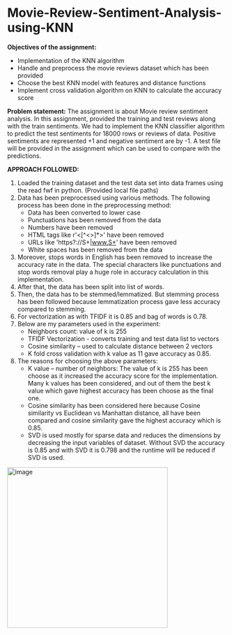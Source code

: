 # Movie-Review-Sentiment-Analysis-using-KNN

**Objectives of the assignment:**
- Implementation of the KNN algorithm
- Handle and preprocess the movie reviews dataset which has been provided
- Choose the best KNN model with features and distance functions
- Implement cross validation algorithm on KNN to calculate the accuracy score

**Problem statement:**
The assignment is about Movie review sentiment analysis. In this assignment, provided the training and test reviews along with the train sentiments. We had to implement the KNN classifier algorithm to predict the test sentiments for 18000 rows or reviews of data. Positive sentiments are represented +1 and negative sentiment are by -1. A test file will be provided in the assignment which can be used to compare with the predictions.

**APPROACH FOLLOWED:**
1. Loaded the training dataset and the test data set into data frames using the read fwf in python. (Provided local file paths)
2. Data has been preprocessed using various methods. The following process has been done in the preprocessing method:
    - Data has been converted to lower case
    - Punctuations has been removed from the data
    - Numbers have been removed
    - HTML tags like r'<[^<>]*>' have been removed
    - URLs like 'https?://S+|www.S+' have been removed
    - White spaces has been removed from the data
3. Moreover, stops words in English has been removed to increase the accuracy rate in the data. The special characters like punctuations and stop words removal play a huge role in accuracy calculation in this implementation.
4. After that, the data has been split into list of words.
5. Then, the data has to be stemmed/lemmatized. But stemming process has been followed because lemmatization process gave less accuracy compared to stemming.
6. For vectorization as with TFIDF it is 0.85 and bag of words is 0.78.
7. Below are my parameters used in the experiment:
    - Neighbors count: value of k is 255
    - TFIDF Vectorization - converts training and test data list to vectors
    - Cosine similarity – used to calculate distance between 2 vectors
    - K fold cross validation with k value as 11 gave accuracy as 0.85.
8. The reasons for choosing the above parameters:
    - K value – number of neighbors: The value of k is 255 has been choose as it increased the accuracy score for the implementation. Many k values       has been considered, and out of them the best k value which gave highest accuracy has been choose as the final one.
    - Cosine similarity has been considered here because Cosine similarity vs Euclidean vs Manhattan distance, all have been compared and cosine         similarity gave the highest accuracy which is 0.85.
    - SVD is used mostly for sparse data and reduces the dimensions by decreasing the input variables of dataset. Without SVD the accuracy is 0.85        and with SVD it is 0.798 and the runtime will be reduced if SVD is used.
  
  <img width="368" alt="image" src="https://github.com/sanjana-govindu/Movie-Review-Sentiment-Analysis-using-KNN/assets/54507596/70a910e1-d6da-4fdd-a75b-7210f3d682bc">

  
